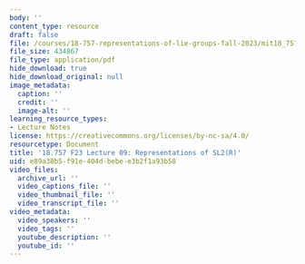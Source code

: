 ```yaml
---
body: ''
content_type: resource
draft: false
file: /courses/18-757-representations-of-lie-groups-fall-2023/mit18_757_f23_lec09.pdf
file_size: 434867
file_type: application/pdf
hide_download: true
hide_download_original: null
image_metadata:
  caption: ''
  credit: ''
  image-alt: ''
learning_resource_types:
- Lecture Notes
license: https://creativecommons.org/licenses/by-nc-sa/4.0/
resourcetype: Document
title: '18.757 F23 Lecture 09: Representations of SL2(R)'
uid: e89a38b5-f91e-404d-bebe-e3b2f1a93b58
video_files:
  archive_url: ''
  video_captions_file: ''
  video_thumbnail_file: ''
  video_transcript_file: ''
video_metadata:
  video_speakers: ''
  video_tags: ''
  youtube_description: ''
  youtube_id: ''
---
```

